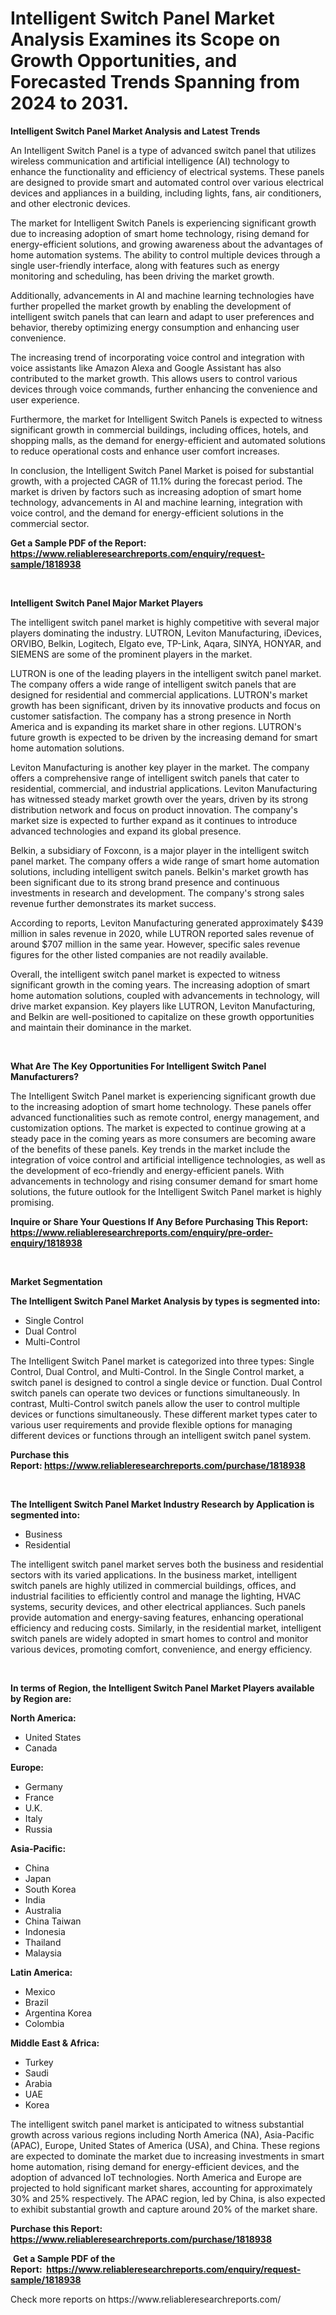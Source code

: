 <p><h1>Intelligent Switch Panel Market Analysis Examines its Scope on Growth Opportunities, and Forecasted Trends Spanning from 2024 to 2031.</h1></p><p><strong>Intelligent Switch Panel Market Analysis and Latest Trends</strong></p>
<p><p>An Intelligent Switch Panel is a type of advanced switch panel that utilizes wireless communication and artificial intelligence (AI) technology to enhance the functionality and efficiency of electrical systems. These panels are designed to provide smart and automated control over various electrical devices and appliances in a building, including lights, fans, air conditioners, and other electronic devices.</p><p>The market for Intelligent Switch Panels is experiencing significant growth due to increasing adoption of smart home technology, rising demand for energy-efficient solutions, and growing awareness about the advantages of home automation systems. The ability to control multiple devices through a single user-friendly interface, along with features such as energy monitoring and scheduling, has been driving the market growth.</p><p>Additionally, advancements in AI and machine learning technologies have further propelled the market growth by enabling the development of intelligent switch panels that can learn and adapt to user preferences and behavior, thereby optimizing energy consumption and enhancing user convenience.</p><p>The increasing trend of incorporating voice control and integration with voice assistants like Amazon Alexa and Google Assistant has also contributed to the market growth. This allows users to control various devices through voice commands, further enhancing the convenience and user experience.</p><p>Furthermore, the market for Intelligent Switch Panels is expected to witness significant growth in commercial buildings, including offices, hotels, and shopping malls, as the demand for energy-efficient and automated solutions to reduce operational costs and enhance user comfort increases.</p><p>In conclusion, the Intelligent Switch Panel Market is poised for substantial growth, with a projected CAGR of 11.1% during the forecast period. The market is driven by factors such as increasing adoption of smart home technology, advancements in AI and machine learning, integration with voice control, and the demand for energy-efficient solutions in the commercial sector.</p></p>
<p><strong>Get a Sample PDF of the Report:&nbsp; <a href="https://www.reliableresearchreports.com/enquiry/request-sample/1818938">https://www.reliableresearchreports.com/enquiry/request-sample/1818938</a></strong></p>
<p>&nbsp;</p>
<p><strong>Intelligent Switch Panel Major Market Players</strong></p>
<p><p>The intelligent switch panel market is highly competitive with several major players dominating the industry. LUTRON, Leviton Manufacturing, iDevices, ORVIBO, Belkin, Logitech, Elgato eve, TP-Link, Aqara, SINYA, HONYAR, and SIEMENS are some of the prominent players in the market.</p><p>LUTRON is one of the leading players in the intelligent switch panel market. The company offers a wide range of intelligent switch panels that are designed for residential and commercial applications. LUTRON's market growth has been significant, driven by its innovative products and focus on customer satisfaction. The company has a strong presence in North America and is expanding its market share in other regions. LUTRON's future growth is expected to be driven by the increasing demand for smart home automation solutions.</p><p>Leviton Manufacturing is another key player in the market. The company offers a comprehensive range of intelligent switch panels that cater to residential, commercial, and industrial applications. Leviton Manufacturing has witnessed steady market growth over the years, driven by its strong distribution network and focus on product innovation. The company's market size is expected to further expand as it continues to introduce advanced technologies and expand its global presence.</p><p>Belkin, a subsidiary of Foxconn, is a major player in the intelligent switch panel market. The company offers a wide range of smart home automation solutions, including intelligent switch panels. Belkin's market growth has been significant due to its strong brand presence and continuous investments in research and development. The company's strong sales revenue further demonstrates its market success.</p><p>According to reports, Leviton Manufacturing generated approximately $439 million in sales revenue in 2020, while LUTRON reported sales revenue of around $707 million in the same year. However, specific sales revenue figures for the other listed companies are not readily available.</p><p>Overall, the intelligent switch panel market is expected to witness significant growth in the coming years. The increasing adoption of smart home automation solutions, coupled with advancements in technology, will drive market expansion. Key players like LUTRON, Leviton Manufacturing, and Belkin are well-positioned to capitalize on these growth opportunities and maintain their dominance in the market.</p></p>
<p>&nbsp;</p>
<p><strong>What Are The Key Opportunities For Intelligent Switch Panel Manufacturers?</strong></p>
<p><p>The Intelligent Switch Panel market is experiencing significant growth due to the increasing adoption of smart home technology. These panels offer advanced functionalities such as remote control, energy management, and customization options. The market is expected to continue growing at a steady pace in the coming years as more consumers are becoming aware of the benefits of these panels. Key trends in the market include the integration of voice control and artificial intelligence technologies, as well as the development of eco-friendly and energy-efficient panels. With advancements in technology and rising consumer demand for smart home solutions, the future outlook for the Intelligent Switch Panel market is highly promising.</p></p>
<p><strong>Inquire or Share Your Questions If Any Before Purchasing This Report: <a href="https://www.reliableresearchreports.com/enquiry/pre-order-enquiry/1818938">https://www.reliableresearchreports.com/enquiry/pre-order-enquiry/1818938</a></strong></p>
<p>&nbsp;</p>
<p><strong>Market Segmentation</strong></p>
<p><strong>The Intelligent Switch Panel Market Analysis by types is segmented into:</strong></p>
<p><ul><li>Single Control</li><li>Dual Control</li><li>Multi-Control</li></ul></p>
<p><p>The Intelligent Switch Panel market is categorized into three types: Single Control, Dual Control, and Multi-Control. In the Single Control market, a switch panel is designed to control a single device or function. Dual Control switch panels can operate two devices or functions simultaneously. In contrast, Multi-Control switch panels allow the user to control multiple devices or functions simultaneously. These different market types cater to various user requirements and provide flexible options for managing different devices or functions through an intelligent switch panel system.</p></p>
<p><strong>Purchase this Report:&nbsp;<a href="https://www.reliableresearchreports.com/purchase/1818938">https://www.reliableresearchreports.com/purchase/1818938</a></strong></p>
<p>&nbsp;</p>
<p><strong>The Intelligent Switch Panel Market Industry Research by Application is segmented into:</strong></p>
<p><ul><li>Business</li><li>Residential</li></ul></p>
<p><p>The intelligent switch panel market serves both the business and residential sectors with its varied applications. In the business market, intelligent switch panels are highly utilized in commercial buildings, offices, and industrial facilities to efficiently control and manage the lighting, HVAC systems, security devices, and other electrical appliances. Such panels provide automation and energy-saving features, enhancing operational efficiency and reducing costs. Similarly, in the residential market, intelligent switch panels are widely adopted in smart homes to control and monitor various devices, promoting comfort, convenience, and energy efficiency.</p></p>
<p>&nbsp;</p>
<p><strong>In terms of Region, the Intelligent Switch Panel Market Players available by Region are:</strong></p>
<p>
    <p> <strong> North America: </strong>
        <ul>
            <li>United States</li>
            <li>Canada</li>
        </ul>
        </p> 
    <p> <strong> Europe: </strong>
        <ul>
            <li>Germany</li>
            <li>France</li>
            <li>U.K.</li>
            <li>Italy</li>
            <li>Russia</li>
        </ul>
        </p> 
    <p> <strong> Asia-Pacific: </strong>
        <ul>
            <li>China</li>
            <li>Japan</li>
            <li>South Korea</li>
            <li>India</li>
            <li>Australia</li>
            <li>China Taiwan</li>
            <li>Indonesia</li>
            <li>Thailand</li>
            <li>Malaysia</li>
        </ul>
        </p> 
    <p> <strong> Latin America: </strong>
        <ul>
            <li>Mexico</li>
            <li>Brazil</li>
            <li>Argentina Korea</li>
            <li>Colombia</li>
        </ul>
        </p> 
    <p> <strong> Middle East & Africa: </strong>
        <ul>
            <li>Turkey</li>
            <li>Saudi</li>
            <li>Arabia</li>
            <li>UAE</li>
            <li>Korea</li>
        </ul>
    </p>
    </p>
<p><p>The intelligent switch panel market is anticipated to witness substantial growth across various regions including North America (NA), Asia-Pacific (APAC), Europe, United States of America (USA), and China. These regions are expected to dominate the market due to increasing investments in smart home automation, rising demand for energy-efficient devices, and the adoption of advanced IoT technologies. North America and Europe are projected to hold significant market shares, accounting for approximately 30% and 25% respectively. The APAC region, led by China, is also expected to exhibit substantial growth and capture around 20% of the market share.</p></p>
<p><strong>Purchase this Report: <a href="https://www.reliableresearchreports.com/purchase/1818938">https://www.reliableresearchreports.com/purchase/1818938</a></strong></p>
<p>&nbsp;<strong>Get a Sample PDF of the Report:&nbsp;&nbsp;<a href="https://www.reliableresearchreports.com/enquiry/request-sample/1818938">https://www.reliableresearchreports.com/enquiry/request-sample/1818938</a></strong></p>
<p><strong></strong></p>
<p>Check more reports on https://www.reliableresearchreports.com/</p>